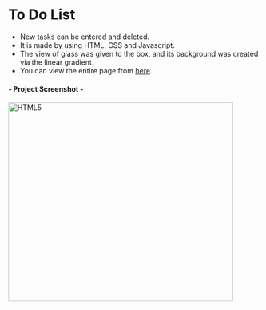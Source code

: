 # To Do List 

- New tasks can be entered and deleted.
- It is made by using HTML, CSS and Javascript.
- The view of glass was given to the box, and its background was created via the linear gradient.
- You can view the entire page from [here](https://ecemgo-todolist-js.netlify.app/).



#### - Project Screenshot -
<p align="left">
<img src="https://user-images.githubusercontent.com/13468728/219599126-09510f2f-73c9-4b7c-88e5-9d2776f7f0d8.jpg" title="HTML5" alt="HTML5" width="450" height="400"/>
</p>

